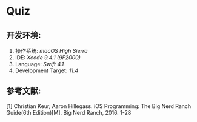 # Quiz

## 开发环境:

1. 操作系统: *macOS High Sierra*
2. IDE: *Xcode 9.4.1 (9F2000)*
3. Language: *Swift 4.1*
4. Development Target: *11.4*

## 参考文献:

[1] Christian Keur, Aaron Hillegass. iOS Programming: The Big Nerd Ranch Guide(6th Edition)[M]. Big Nerd Ranch, 2016. 1-28